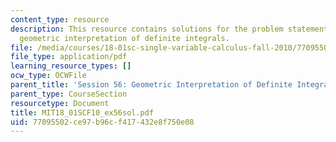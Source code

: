 ```yaml
---
content_type: resource
description: This resource contains solutions for the problem statements related to
  geometric interpretation of definite integrals.
file: /media/courses/18-01sc-single-variable-calculus-fall-2010/77095502ce97b96cf417432e8f750e08_MIT18_01SCF10_ex56sol.pdf
file_type: application/pdf
learning_resource_types: []
ocw_type: OCWFile
parent_title: 'Session 56: Geometric Interpretation of Definite Integrals'
parent_type: CourseSection
resourcetype: Document
title: MIT18_01SCF10_ex56sol.pdf
uid: 77095502-ce97-b96c-f417-432e8f750e08
---
```

